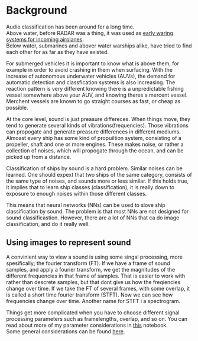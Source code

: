 # Background
Audio classification has been around for a long time.  
Above water, before RADAR was a thing, it was used as [early waring systems for incoming airplanes](https://rarehistoricalphotos.com/aircraft-detection-radar-1917-1940/).  
Below water, submarines and abover water warships alike, have tried to find each other for as far as they have existed.

For submerged vehicles it is important to know what is above them, for example in order to avoid crashing in them when surfacing. With the increase of autonomous underwater vehicles (AUVs), the demand for automatic detection and classfication systems is also increasing. The reaction pattern is very different knowing there is a unpredictable fishing vessel somewhere above your AUV, and knowing theres a mercent vessel. Merchent vessels are known to go straight courses as fast, or cheap as possible. 

At the core level, sound is just preasure differeces. When things move, they tend to generate several kinds of vibrations(frequencies). Those vibrations can propogate and generate preasure differences in different mediums. Almoast every ship has some kind of propuiltion system, consisting of a propeller, shaft and one or more engines. These makes noise, or rather a collection of noises, which will propogate through the ocean, and can be picked up from a distance. 

Classification of ships by sound is a hard problem. Similar noises can be learned. One should expext that two ships of the same category, consists of the same type of noises, and sounds more or less similar. If this holds true, it implies that to learn ship classes (classification), it is really down to exposure to enough noises within those different classes. 

This means that neural networks (NNs) can be used to slove ship classification by sound. The problem is that most NNs are not designed for sound classificastion. However, there are a lot of NNs that ca do image classification, and do it really well.

## Using images to represent sound
A convinient way to view a sound is using some singal processing, more spesifically; the fourier transform (FT).
If we have a frame of sound samples, and apply a fourier transform, we get the magnitudes of the different frequencies in that frame of samples. That is easier to work with rather than descrete samples, but that dont give us how the freqiencies change over time.
If we take the FT of several frames, with some overlap, it is called a short time fourier transform (STFT).
Now we can see how frequencies change over time. Another name for STFT i a spectrogram.

Things get more complicated when you have to choose different signal processing parameters such as framelengths, overlap, and so on. You can read about more of my parameter considerations in [this](./DeepShip/1.%20deepship_3ch.ipynb#%20Signal%20processing) notebook.  
Some general considerations can be found [here](./Considerations.md).

